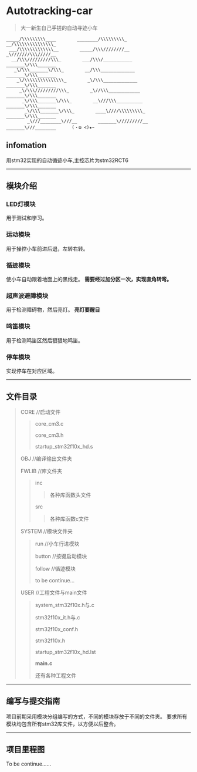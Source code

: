# Autotracking-car

> 大一新生自己手搓的自动寻迹小车


    _____/\\\\\\\\\____        ________/\\\\\\\\\_        __/\\\\\\\\\\\\\\\_        
     ___/\\\\\\\\\\\\\__        _____/\\\////////__        _\///////\\\/////__       
      __/\\\/////////\\\_        ___/\\\/___________        _______\/\\\_______      
       _\/\\\_______\/\\\_        __/\\\_____________        _______\/\\\_______     
        _\/\\\\\\\\\\\\\\\_        _\/\\\_____________        _______\/\\\_______    
         _\/\\\/////////\\\_        _\//\\\____________        _______\/\\\_______   
          _\/\\\_______\/\\\_        __\///\\\__________        _______\/\\\_______  
           _\/\\\_______\/\\\_        ____\////\\\\\\\\\_        _______\/\\\_______ 
            _\///________\///__        _______\/////////__        _______\///________      (・ω <)★~

## infomation

用stm32实现的自动循迹小车,主控芯片为stm32RCT6

------

## 模块介绍

### LED灯模块

用于测试和学习。

### 运动模块

用于操控小车前进后退，左转右转。

### 循迹模块

使小车自动跟着地面上的黑线走。
**需要经过加分区一次，实现直角转弯。**

### 超声波避障模块

用于检测障碍物，然后亮灯。
**亮灯要醒目**

### 鸣笛模块

用于检测鸣笛区然后狠狠地鸣笛。

### 停车模块

实现停车在对应区域。

------

## 文件目录

> CORE //启动文件
>> core_cm3.c
>> 
>> core_cm3.h
>> 
>> startup_stm32f10x_hd.s
>> 
> OBJ //编译输出文件夹
> 
> FWLIB //库文件夹
>> inc
>>> 各种库函数头文件
>>> 
>> src
>>> 各种库函数c文件
>
> SYSTEM //模块文件夹
>> run //小车行进模块
>> 
>> button //按键启动模块
>> 
>> follow //循迹模块
>> 
>> to be continue...
>
> USER //工程文件与main文件
>> system_stm32f10x.h与.c
>> 
>> stm32f10x_it.h与.c
>> 
>> stm32f10x_conf.h
>> 
>> stm32f10x.h
>> 
>> startup_stm32f10x_hd.lst
>> 
>> **main.c**
>> 
>> 还有各种工程文件



------

## 编写与提交指南

项目前期采用模块分组编写的方式，不同的模块存放于不同的文件夹。
要求所有模块均包含所有stm32库文件，以方便以后整合。

------

## 项目里程图

To be continue......
